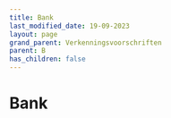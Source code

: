 ```yaml
---
title: Bank
last_modified_date: 19-09-2023
layout: page
grand_parent: Verkenningsvoorschriften
parent: B
has_children: false
---
```


Bank
====

